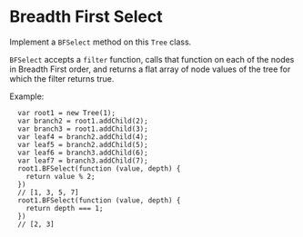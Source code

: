 # Breadth First Select

Implement a `BFSelect` method on this `Tree` class.

`BFSelect` accepts a `filter` function, calls that function on each of the nodes in Breadth First order, and returns a flat array of node values of the tree for which the filter returns true.

Example:
```
  var root1 = new Tree(1);
  var branch2 = root1.addChild(2);
  var branch3 = root1.addChild(3);
  var leaf4 = branch2.addChild(4);
  var leaf5 = branch2.addChild(5);
  var leaf6 = branch3.addChild(6);
  var leaf7 = branch3.addChild(7);
  root1.BFSelect(function (value, depth) {
    return value % 2;
  })
  // [1, 3, 5, 7]
  root1.BFSelect(function (value, depth) {
    return depth === 1;
  })
  // [2, 3]
```